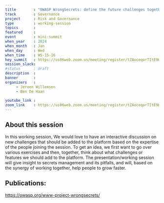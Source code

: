 ```yaml
---
title        : "OWASP WrongSecrets: define the future challenges together"
track        : Governance
project      : Risk and Governance
type         : working-session
topics       :
featured     :
event        : mini-summit
when_year    : 2024
when_month   : Jan
when_day     : Wed
when_time    : WS-15-16
hey_summit   : https://us06web.zoom.us/meeting/register/tZAoceqorTItE9K8zSDRg8tY5S5UWGxtjs4b
session_slack:
#status      : draft
description  :
banner       : 
organizers   :
     - Jeroen Willemsen
     - Ben De Haan
     
youtube_link : 
zoom_link    : https://us06web.zoom.us/meeting/register/tZAoceqorTItE9K8zSDRg8tY5S5UWGxtjs4b
---
```


## About this session

In this working session, We would love to have an interactive discussion on new challenges that should be added to the platform based on the expertise of the people joining the session. To get an idea, we first want to go over various exercises and then, together, think about what challenges or features we should add to the platform.
The presentation/working session will give insight to secrets management and its pitfalls, and will, based on the synergy of working together, help people to grow faster.

## Publications:
https://owasp.org/www-project-wrongsecrets/
